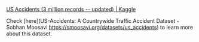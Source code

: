 [US Accidents (3 million records -- updated) | Kaggle](https://www.kaggle.com/sobhanmoosavi/us-accidents) 

Check [here](US-Accidents: A Countrywide Traffic Accident Dataset - Sobhan Moosavi
https://smoosavi.org/datasets/us_accidents) to learn more about this dataset.